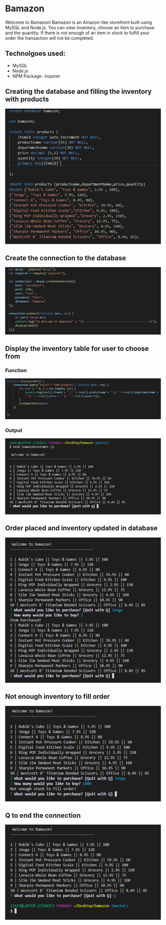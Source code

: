 # Bamazon

Welcome to Bamazon! Bamazon is an Amazon-like storefront built using MySQL and Node.js. You can view inventory, choose an item to purchase and the quantity. If there is not enough of an item in stock to fulfill your order the transaction will not be completed.

## Technolgoes used:

* MySQL
* Node.js
* NPM Package- Inquirer

## Creating the database and filling the inventory with products

![Image of database and table creation](images/createDB.PNG)

## Create the connection to the database

![Image of connection object and connection function](images/createconnection.PNG)

## Display the inventory table for user to choose from

### Function

![Image of displayTable function](images/displayTable.PNG)

### Output

![Image of displayTable User view](images/displayTableUser.PNG)

## Order placed and inventory updated in database

![Image of Order Placed](images/orderplaced.PNG)


## Not enough inventory to fill order

![Images of not enough](images/notenough.PNG)

## Q to end the connection

![Image of end connection](images/end.PNG)